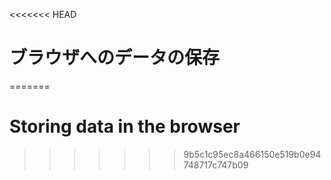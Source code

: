 
<<<<<<< HEAD
# ブラウザへのデータの保存
=======
# Storing data in the browser
>>>>>>> 9b5c1c95ec8a466150e519b0e94748717c747b09
